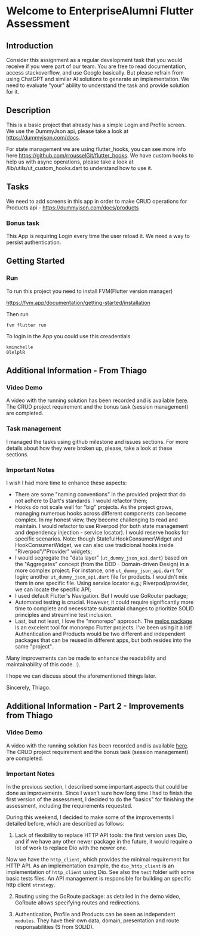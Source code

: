 # Welcome to EnterpriseAlumni Flutter Assessment

## Introduction

Consider this assignment as a regular development task that you would receive if you were part of our team. You are free to read documentation, access stackoverflow, and use Google basically. But please refrain from using ChatGPT and similar AI solutions to generate an implementation. We need to evaluate "your" ability to understand the task and provide solution for it.

## Description

This is a basic project that already has a simple Login and Profile screen. We use the DummyJson api, please take a look at https://dummyjson.com/docs.

For state management we are using flutter_hooks, you can see more info here https://github.com/rrousselGit/flutter_hooks.
We have custom hooks to help us with async operations, please take a look at /lib/utils/ut_custom_hooks.dart to understand how to use it.

## Tasks

We need to add screens in this app in order to make CRUD operations for Products api - https://dummyjson.com/docs/products

### Bonus task

This App is requiring Login every time the user reload it. We need a way to persist authentication.

## Getting Started

### Run

To run this project you need to install FVM(Flutter version manager)

https://fvm.app/documentation/getting-started/installation

Then run

```
fvm flutter run
```

To login in the App you could use this creadentials

```
kminchelle
0lelplR
```

## Additional Information - From Thiago

### Video Demo

A video with the running solution has been recorded and is available [here](https://www.loom.com/share/5fc1d876609748bfb0586d07c1c43854). The CRUD project requirement and the bonus task (session management) are completed.

### Task management

I managed the tasks using github milestone and issues sections. For more details about how they were broken up, please, take a look at these sections.

### Important Notes

I wish I had more time to enhance these aspects:

- There are some "naming conventions" in the provided project that do not adhere to Dart's standards. I would refactor them;
- Hooks do not scale well for "big" projects. As the project grows, managing numerous hooks across different components can become complex. In my honest view, they become challenging to read and maintain. I would refactor to use Riverpod (for both state management and dependency injection - service locator). I would reserve hooks for specific scenarios. Note: though StatefulHookConsumerWidget and HookConsumerWidget, we can also use tradicional hooks inside "Riverpod"/"Provider" widgets;
- I would segregate the "data layer" (`ut_dummy_json_api.dart`) based on the "Aggregates" concept (from the DDD - Domain-driven Design) in a more complex project. For instance, one `ut_dummy_json_api.dart` for login; another `ut_dummy_json_api.dart` file for products. I wouldn't mix them in one specific file. Using service locator e.g.; Riverpod/provider, we can locate the specific API;
- I used default Flutter's Navigation. But I would use GoRouter package;
- Automated testing is crucial. However, it could require significantly more time to complete and necessitate substantial changes to prioritize SOLID principles and streamline test inclusion.
- Last, but not least, I love the "monorepo" approach. The [melos package](https://pub.dev/packages/melos) is an excelent tool for monorepo Flutter projects. I've been using it a lot! Authentication and Products would be two different and independent packages that can be reused in different apps, but both resides into the same "project".

Many improvements can be made to enhance the readability and maintainability of this code. :).

I hope we can discuss about the aforementioned things later.

Sincerely,
Thiago.

## Additional Information - Part 2 - Improvements from Thiago

### Video Demo

A video with the running solution has been recorded and is available [here](https://www.loom.com/share/e846575dbf224a9a83f9d1500cc31e6a). The CRUD project requirement and the bonus task (session management) are completed.

### Important Notes

In the previous section, I described some important aspects that could be done as improvements. Since I wasn't sure how long time I had to finish the first version of the assessment, I decided to do the "basics" for finishing the assessment, including the requirements requested.

During this weekend, I decided to make some of the improvements I detailed before, which are described as follows:

1. Lack of flexibility to replace HTTP API tools: the first version uses Dio, and if we have any other newer package in the future, it would require a lot of work to replace Dio with the newer one.

Now we have the `http_client`, which provides the minimal requirement for HTTP API. As an implementation example, the `dio_http_client` is an implementation of `http_client` using Dio. See also the `test` folder with some basic tests files. An API management is responsible for building an specific http client `strategy`.

2. Routing using the GoRoute package: as detailed in the demo video, GoRoute allows specifying routes and redirections.

3. Authentication, Profile and Products can be seen as independent `modules`. They have their own data, domain, presentation and route responsabilities (S from SOLID).
